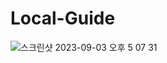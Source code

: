 # Local-Guide


![스크린샷 2023-09-03 오후 5 07 31](https://github.com/FrenteBW/Local-Guide/assets/88021794/4ff2753e-811a-49ae-be2d-9588264f5525)
